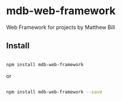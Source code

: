 # mdb-web-framework #

Web Framework for projects by Matthew Bill

## Install ##

``` bash

npm install mdb-web-framework

```

or

``` bash

npm install mdb-web-framework --save

```
